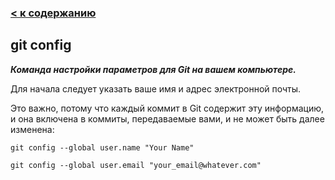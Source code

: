 ### [< к содержанию](readme.md)

## git config

***Команда настройки параметров для Git на вашем компьютере.***

Для начала следует указать ваше имя и адрес электронной почты.

 Это важно, потому что каждый коммит в Git содержит эту информацию, и она включена в коммиты, передаваемые вами, и не может быть далее изменена:

```bash=
git config --global user.name "Your Name"
 
git config --global user.email "your_email@whatever.com"
```